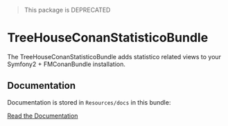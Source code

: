 > This package is DEPRECATED 

TreeHouseConanStatisticoBundle
==============================

The TreeHouseConanStatisticoBundle adds statistico related views to your Symfony2 + FMConanBundle installation.

## Documentation

Documentation is stored in `Resources/docs` in this bundle:

[Read the Documentation](src/ConanStatisticoBundle/Resources/docs/getting-started.md)
